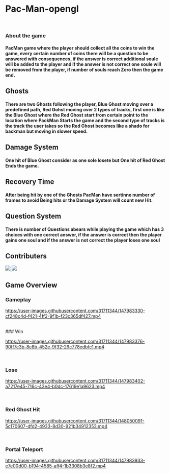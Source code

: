 # Pac-Man-opengl <br /><br />

### About the game <be/>
#### PacMan game where the player should collect all the coins to win the game, every certain number of coins there will be a question to be answered with consequences, if the answer is correct additional soule will be added to the player and if the answer is not correct one soule will be removed from the player, if number of souls reach Zero then the game end.<br/>
## Ghosts<br/>
#### There are two Ghosts following the player, Blue Ghost moving over a predefined path, Red Gohst moving over 2 types of tracks, first one is like the Blue Ghost where the Red Ghost start from certain point to the location where PackMan Starts the game and the second type of tracks is the track the user takes so the Red Ghost becomes like a shado for backman but moving in slower speed. <br/>

## Damage System <br/>
#### One hit of Blue Ghost consider as one sole losete but One hit of Red Ghost Ends the game. <br/>

## Recovery Time <br/>
#### After being hit by one of the Ghosts PacMan have sertinne number of frames to avoid Being hits or the Damage System will count new Hit.

## Question System <br/>
#### There is number of Questions abears while playing the game which has 3 choices with one correct answer, if the answer is correct then the player gains one soul and if the answer is not correct the player loses one soul <br/>

## Contributers
<a href="https://github.com/HusseinShukri/Pac-Man-opengl/graphs/contributors">
  <img src="https://contrib.rocks/image?repo=HusseinShukri/Pac-Man-opengl" />
   <img src="https://contrib.rocks/image?repo=mohammadmurra/Jam3na_application_2021" />
</a>

## Game Overview <br/>
### Gameplay <br/>



https://user-images.githubusercontent.com/31711344/147983330-cf248c4d-f421-4ff2-9f1b-f23c365df427.mp4


  <br/>
### Win <br/>



https://user-images.githubusercontent.com/31711344/147983376-90ff7c3b-8c8b-452e-9f32-29c778edbfc1.mp4



  <br/>

### Lose <br/>


https://user-images.githubusercontent.com/31711344/147983402-a7217e45-716c-43e4-b0dc-17619e1a9623.mp4

<br/>

### Red Ghost Hit <br/>


https://user-images.githubusercontent.com/31711344/148050091-5c170607-dfd2-4933-8d30-921b34912353.mp4



<br/>

### Portal Teleport <br/>



https://user-images.githubusercontent.com/31711344/147983933-e7e00d00-b194-4585-aff4-1b3308b3e8f2.mp4

